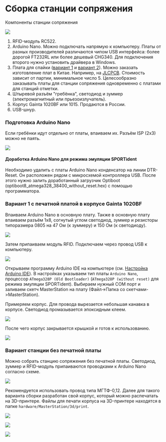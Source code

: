 # Сборка станции сопряжения

Компоненты станции сопряжения

![](/Images/w01.jpg?raw=true)

1. RFID-модуль RC522.
2. Arduino Nano.
Можно подключать напрямую к компьютеру.
Платы от разных производителей различаются чипом USB интерфейса: более дорогой FT232RL или более дешевый CHG340.
Для подключения второго нужно установить драйвера в Windows.
3. Плата для спайки ([вариант 1](https://upverter.com/AlexanderVolikov/3fc0efdb2586988d/Sportiduino-reading-stantion/) и
[вариант 2](https://upverter.com/design/syakimov/4f7ec0e2d3b9c4e9/sportiduino-master-station/)).
Можно заказать изготовление плат в Китае. Например, на [JLCPCB](https://jlcpcb.com/).
Стоимость зависит от партии, минимальное число 5.
Целесообразно заказывать платы для станции сопряжения одновременно с платами для станций отметки. 
4. Штыревой разъём "гребёнка", светодиод и зуммер (электромагнитный или прьезоизлучатель).
5. Корпус Gainta 1020BF или 1015. Продаются в России.
6. USB-шнур.

### Подготовка Arduino Nano

Если гребёнки идут отдельно от платы, впаиваем их.
Разъём ISP (2x3) можно не паять. 

![](/Images/w02.jpg?raw=true)

#### Доработка Arduino Nano для режима эмуляции SPORTident

Необходимо удалить с платы Arduino Nano конденсатор на линии DTR-Reset.
Он расположен рядом с микросхемой контроллера USB.
После этого нужно залить доработанный загрузчик Optiboot (optiboot8_atmega328_38400_without_reset.hex)
с помощью программатора.

### Вариант 1 с печатной платой в корпусе Gainta 1020BF

Впаиваем Arduino Nano в основную плату.
Также в основную плату впаиваем разъём 1x8, согнутый углом светодиод,
зуммер и резисторы типоразмера 0805 на 47 Ом (к зуммеру) и 150 Ом (к светодиоду).

![](/Images/w03.jpg?raw=true)

Затем припаиваем модуль RFID. Подключаем через провод USB к компьютеру.

![](/Images/w04.jpg?raw=true)

Открываем программу Arduino IDE на компьютере (см. [Настройка Arduino IDE](/Doc/ru/BaseStationAssembly.md#Настройка-Arduino-IDE)). 
В настройках указываем тип платы `Arduino Nano`, процессор `ATmega328P (Old Bootloader)`
(`ATmega328P (without reset)` для режима эмуляции SPORTident).
Выбираем нужный COM порт и заливаем скетч MasterStation на плату (Файл->Папка со скетчами->MasterStation).

Примеряем корпус. Для провода вырезается небольшая канавка в корпусе. Светодиод промазывается эпоксидным клеем.

![](/Images/w05.jpg?raw=true)

После чего корпус закрывается крышкой и готов к использованию.

![](/Images/w06.jpg?raw=true)

### Вариант станции без печатной платы

Можно собрать станцию сопряжения без печатной платы. Светодиод, зуммер и RFID-модуль припаиваются проводками к Arduino Nano согласно схеме.

![](/hardware/MasterStation/usb/Scheme.PNG?raw=true)

Рекомендуется использовать провод типа МГТФ-0,12.
Далее для такого варианта сборки разработан свой корпус, который можно распечатать на 3D-принтере.
Файлы для печати корпуса на 3D-принтере находятся в папке `hardware/MasterStation/3d/print`.

![](/Images/MasterStationBoxTop.jpg?raw=true)

![](/Images/MasterStationBoxBot.jpg?raw=true)

![](/Images/MasterStationInBox.jpg?raw=true)


